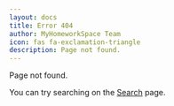 ```yaml
---
layout: docs
title: Error 404
author: MyHomeworkSpace Team
icon: fas fa-exclamation-triangle
description: Page not found.
---
```


Page not found.

You can try searching on the [Search](/search.html) page.
